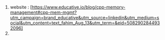 1. website : [https://www.educative.io/blog/cpp-memory-management#cpp-mem-mgmt?utm_campaign=brand_educative&utm_source=linkedin&utm_medium=social&utm_content=text_fahim_Aug_13&utm_term=&eid=5082902844932096]
2. 